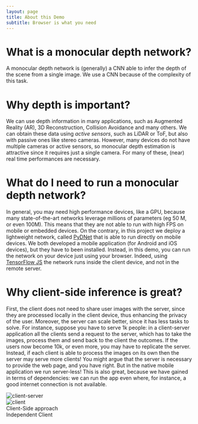 ```yaml
---
layout: page
title: About this Demo
subtitle: Browser is what you need
---
```


# What is a monocular depth network?

A monocular depth network is (generally) a CNN able to infer 
the depth of the scene from a single image. We use a CNN because of the
complexity of this task.

# Why depth is important?
We can use depth information in many applications, such as Augmented Reality (AR),
3D Reconstruction, Collision Avoidance and many others.
We can obtain these data using *active sensors*, such as LiDAR or ToF, but also with passive ones like
stereo cameras. However, many devices do not have multiple cameras or active sensors, so monocular depth estimation
is attractive since it requires just a single camera. For many of these, (near) real time performances are necessary.

# What do I need to run a monocular depth network?
In general, you may need high performance devices, like a GPU, because many state-of-the-art networks
leverage millions of parameters (eg 50 M, or even 100M). This means that they are not able to run with high FPS
on mobile or embedded devices. On the contrary, in this project we deploy a lightweight network, called [PyDNet](https://arxiv.org/pdf/1806.11430.pdf)
that is able to run directly on mobile devices.
We both developed a mobile application (for Android and iOS devices), but they have to been installed. Instead, in this demo, you can run the network on your device just using your
browser. Indeed, using [TensorFlow JS](https://www.tensorflow.org/js) the network runs inside the client device, and not in the remote server.

# Why client-side inference is great?
First, the client does not need to share user images with the server, since they are processed locally in the client device, thus enhancing the privacy of the user.
Moreover, the server can scale better, since it has less tasks to solve.
For instance, suppose you have to serve 1k people: in a client-server application all the clients send a request to the server, which has to take the images, process them and send back to the client
the outcomes. If the users now become 10k, or even more, you may have to replicate the server. Instead, if each client is able to process the images on its own
then the server may serve more clients!
You might argue that the server is necessary to provide the web page, and you have right. But
in the native mobile application we run server-less! This is also great, because we have gained in terms of dependencies: we can run the app even where, for instance, a good internet connection is not
available.

<div class="container">
  <div class="row">
    <div class="col-md-6 col-sm-12">
      <img src="{{site.baseurl}}/assets/img/client-server.png" alt="client-server">
    </div>
    <div class="col-md-6 col-sm-12">
    <img src="{{site.baseurl}}/assets/img/client.png" alt="client"> 
  </div>
  <div class="row">
      <div class="col-md-6 col-sm-12">
        Client-Side approach
      </div>
      <div class="col-md-6 col-sm-12">
        Independent Client
      </div>
  </div>
</div>
